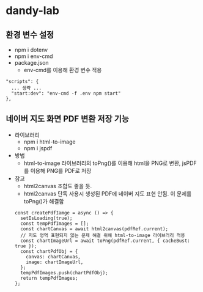 # dandy-lab
## 환경 변수 설정
+ npm i dotenv
+ npm i env-cmd
+ package.json
  + env-cmd를 이용해 환경 변수 적용
```
"scripts": {
  ... 생략 ...
  "start:dev": "env-cmd -f .env npm start"
},
```
## 네이버 지도 화면 PDF 변환 저장 기능
+ 라이브러리
  + npm i html-to-image
  + npm i jspdf
+ 방법
  + html-to-image 라이브러리의 toPng()를 이용해 html을 PNG로 변환, jsPDF를 이용해 PNG를 PDF로 저장
+ 참고
  + html2canvas 조합도 좋을 듯.
  + html2canvas 단독 사용시 생성된 PDF에 네이버 지도 표현 안됨. 이 문제를 toPng()가 해결함
  ```
  const createPdfIamge = async () => {
    setIsLoading(true);
    const tempPdfImages = [];
    const chartCanvas = await html2canvas(pdfRef.current);
    // 지도 영역 표현되지 않는 문제 해결 위해 html-to-image 라이브러리 적용
    const chartImageUrl = await toPng(pdfRef.current, { cacheBust: true });
    const chartPdfObj = {
      canvas: chartCanvas,
      image: chartImageUrl,
    };
    tempPdfImages.push(chartPdfObj);
    return tempPdfImages;
  };

  ```
 

